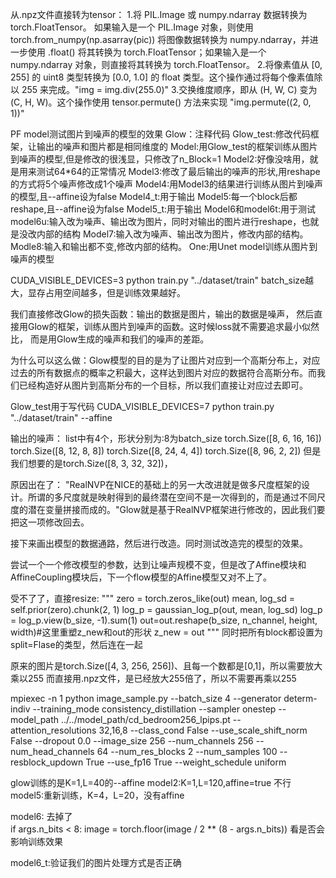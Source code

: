 从.npz文件直接转为tensor：
1.将 PIL.Image 或 numpy.ndarray 数据转换为 torch.FloatTensor。
如果输入是一个 PIL.Image 对象，则使用 torch.from_numpy(np.asarray(pic)) 将图像数据转换为 numpy.ndarray，并进一步使用 .float() 将其转换为 torch.FloatTensor；如果输入是一个 numpy.ndarray 对象，则直接将其转换为 torch.FloatTensor。
2.将像素值从 [0, 255] 的 uint8 类型转换为 [0.0, 1.0] 的 float 类型。这个操作通过将每个像素值除以 255 来完成。"img = img.div(255.0)"
3.交换维度顺序，即从 (H, W, C) 变为 (C, H, W)。这个操作使用 tensor.permute() 方法来实现
"img.permute((2, 0, 1))"



PF model测试图片到噪声的模型的效果
Glow：注释代码
Glow_test:修改代码框架，让输出的噪声和图片都是相同维度的
Model:用Glow_test的框架训练从图片到噪声的模型,但是修改的很浅显，只修改了n_Block=1
Model2:好像没啥用，就是用来测试64*64的正常情况
Model3:修改了最后输出的噪声的形状,用reshape的方式将5个噪声修改成1个噪声
Model4:用Model3的结果进行训练从图片到噪声的模型,且--affine设为false
Model4_t:用于输出
Model5:每一个block后都reshape,且--affine设为false
Model5_t:用于输出
Model6和model6t:用于测试
model6u:输入改为噪声、输出改为图片，同时对输出的图片进行reshape，也就是没改内部的结构
Model7:输入改为噪声、输出改为图片，修改内部的结构。
Modle8:输入和输出都不变,修改内部的结构。
One:用Unet model训练从图片到噪声的模型


CUDA_VISIBLE_DEVICES=3 python train.py  "../dataset/train"
batch_size越大，显存占用空间越多，但是训练效果越好。

我们直接修改Glow的损失函数：输出的数据是图片，输出的数据是噪声，
然后直接用Glow的框架，训练从图片到噪声的函数。这时候loss就不需要追求最小似然比，
而是用Glow生成的噪声和我们的噪声的差距。

为什么可以这么做：Glow模型的目的是为了让图片对应到一个高斯分布上，对应过去的所有数据点的概率之积最大，这样达到图片对应的数据符合高斯分布。而我们已经构造好从图片到高斯分布的一个目标，所以我们直接让对应过去即可。

Glow_test用于写代码
CUDA_VISIBLE_DEVICES=7 python train.py  "../dataset/train" --affine

输出的噪声：
list中有4个，形状分别为:8为batch_size
torch.Size([8, 6, 16, 16])
torch.Size([8, 12, 8, 8])
torch.Size([8, 24, 4, 4])
torch.Size([8, 96, 2, 2])
但是我们想要的是torch.Size([8, 3, 32, 32])，

原因出在了：
"RealNVP在NICE的基础上的另一大改进就是做多尺度框架的设计。所谓的多尺度就是映射得到的最终潜在空间不是一次得到的，而是通过不同尺度的潜在变量拼接而成的。"Glow就是基于RealNVP框架进行修改的，因此我们要把这一项修改回去。

接下来画出模型的数据通路，然后进行改造。同时测试改造完的模型的效果。


尝试一个一个修改模型的参数，达到让噪声规模不变，但是改了Affine模块和AffineCoupling模块后，下一个flow模型的Affine模型又对不上了。

受不了了，直接resize:
"""
zero = torch.zeros_like(out)
mean, log_sd = self.prior(zero).chunk(2, 1)
log_p = gaussian_log_p(out, mean, log_sd)
log_p = log_p.view(b_size, -1).sum(1)
out=out.reshape(b_size, n_channel, height, width)#这里重塑z_new和out的形状
z_new = out
"""
同时把所有block都设置为split=Flase的类型，然后连在一起

原来的图片是torch.Size([4, 3, 256, 256])、且每一个数都是[0,1]，所以需要放大乘以255
而直接用.npz文件，是已经放大255倍了，所以不需要再乘以255

mpiexec -n 1 python image_sample.py --batch_size 4 --generator determ-indiv --training_mode consistency_distillation --sampler onestep --model_path ../../model_path/cd_bedroom256_lpips.pt --attention_resolutions 32,16,8 --class_cond False --use_scale_shift_norm False --dropout 0.0 --image_size 256 --num_channels 256 --num_head_channels 64 --num_res_blocks 2 --num_samples 100 --resblock_updown True --use_fp16 True --weight_schedule uniform


glow训练的是K=1,L=40的--affine
model2:K=1,L=120,affine=true 不行
model5:重新训练，K=4，L=20，没有affine



model6:
去掉了            
if args.n_bits < 8:
image = torch.floor(image / 2 ** (8 - args.n_bits))
看是否会影响训练效果

model6_t:验证我们的图片处理方式是否正确